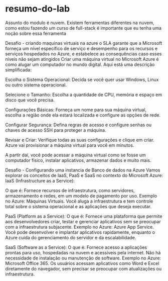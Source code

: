 # resumo-do-lab
Assunto do modulo é nuvem.
Existem ferramentas diferentes na nuvem, como estou fazendo um curso de full-stack é importante que eu tenha uma noção sobre essa ferramenta

Desafio - criando maquinas virtuais na azure
o SLA garante que a Microsoft forneça um nível específico de serviço e desempenho para os recursos e serviços hospedados no Azure, e estabelece as consequências caso esses níveis não sejam atingidos
Criar uma máquina virtual no Microsoft Azure é como alugar um computador no mundo digital. Aqui está uma descrição simplificada:

Escolha o Sistema Operacional: Decida se você quer usar Windows, Linux ou outro sistema operacional.

Selecione o Tamanho: Escolha a quantidade de CPU, memória e espaço em disco que você precisa.

Configurações Básicas: Forneça um nome para sua máquina virtual, escolha a região onde ela estará localizada e configure as opções de rede.

Configurar Segurança: Defina regras de acesso e configure senhas ou chaves de acesso SSH para proteger a máquina.

Revisar e Criar: Verifique todas as suas configurações e clique em criar. Azure vai provisionar a máquina virtual para você em minutos.

A partir daí, você pode acessar a máquina virtual como se fosse um computador físico, instalar aplicativos, armazenar dados e muito mais.

Desafio - Configurando uma instancia de Banco de dados na Azure
  Vamos explorar os conceitos de IaaS, PaaS e SaaS no contexto do Microsoft Azure:
IaaS (Infrastructure as a Service):

O que é: Fornece recursos de infraestrutura, como servidores, armazenamento e redes, em um modelo de pagamento por uso.
Exemplo no Azure: Máquinas Virtuais. Você aluga a infraestrutura e tem controle total sobre o sistema operacional e as aplicações que deseja executar.

PaaS (Platform as a Service):
O que é: Fornece uma plataforma que permite aos desenvolvedores criar, testar e gerenciar aplicativos sem se preocupar com a infraestrutura subjacente.
Exemplo no Azure: Azure App Service. Você pode desenvolver e implantar aplicativos rapidamente, enquanto o Azure cuida do gerenciamento do servidor e da escalabilidade.

SaaS (Software as a Service):
O que é: Fornece acesso a aplicações prontas para uso, hospedadas na nuvem e acessíveis pela internet. Não há necessidade de instalação ou manutenção de software.
Exemplo no Azure: Microsoft Office 365. Os usuários acessam aplicativos como Word e Excel diretamente do navegador, sem precisar se preocupar com atualizações ou infraestrutura.
